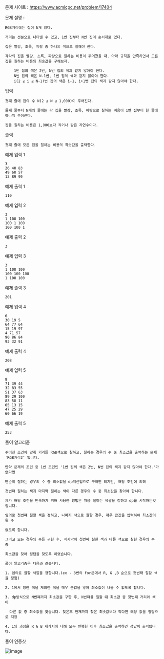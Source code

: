 문제 사이트 : https://www.acmicpc.net/problem/17404

문제 설명 :

    RGB거리에는 집이 N개 있다. 
    
    거리는 선분으로 나타낼 수 있고, 1번 집부터 N번 집이 순서대로 있다.

    집은 빨강, 초록, 파랑 중 하나의 색으로 칠해야 한다. 
    
    각각의 집을 빨강, 초록, 파랑으로 칠하는 비용이 주어졌을 때, 아래 규칙을 만족하면서 모든 집을 칠하는 비용의 최솟값을 구해보자.

        1번 집의 색은 2번, N번 집의 색과 같지 않아야 한다.
        N번 집의 색은 N-1번, 1번 집의 색과 같지 않아야 한다.
        i(2 ≤ i ≤ N-1)번 집의 색은 i-1, i+1번 집의 색과 같지 않아야 한다.

입력

    첫째 줄에 집의 수 N(2 ≤ N ≤ 1,000)이 주어진다. 
    
    둘째 줄부터 N개의 줄에는 각 집을 빨강, 초록, 파랑으로 칠하는 비용이 1번 집부터 한 줄에 하나씩 주어진다. 
    
    집을 칠하는 비용은 1,000보다 작거나 같은 자연수이다.

출력

    첫째 줄에 모든 집을 칠하는 비용의 최솟값을 출력한다.

예제 입력 1 

    3
    26 40 83
    49 60 57
    13 89 99

예제 출력 1 

    110

예제 입력 2 

    3
    1 100 100
    100 1 100
    100 100 1

예제 출력 2 
    
    3

예제 입력 3 

    3
    1 100 100
    100 100 100
    1 100 100

예제 출력 3 

    201

예제 입력 4 

    6
    30 19 5
    64 77 64
    15 19 97
    4 71 57
    90 86 84
    93 32 91

예제 출력 4 

    208

예제 입력 5 

    8
    71 39 44
    32 83 55
    51 37 63
    89 29 100
    83 58 11
    65 13 15
    47 25 29
    60 66 19
    
예제 출력 5 

    253
    
풀이 알고리즘

    주어진 조건에 맞춰 거리를 RGB색으로 칠하고, 칠하는 경우의 수 중 최소값을 출력하는 문제 'RGB거리2' 입니다.
    
    만약 문제의 조건 중 1번 조건인 '1번 집의 색은 2번, N번 집의 색과 같지 않아야 한다.'가 없다면
    
    단순히 칠하는 경우의 수 중 최소값을 dp계산법으로 구하면 되지만, 해당 조건에 의해
    
    첫번쨰 칠하는 색과 마지막 칠하는 색이 다른 경우의 수 중 최소값을 찾아야 합니다.
    
    제가 해당 조건을 만족하기 위해 사용한 방법은 처음 칠하는 색깔을 정하고 dp를 시작하는것 입니다.
    
    임의로 첫번쨰 칠할 색을 정하고, 나머지 색으로 칠할 경우, 매우 큰값을 입력하여 최소값이 될 수
    
    없도록 합니다.
    
    그리고 모든 경우의 수를 구한 후, 마지막에 첫번째 칠한 색과 다른 색으로 칠한 경우의 수 중
    
    최소값을 찾아 정답을 찾도록 하였습니다.
    
    풀이 알고리즘은 다음과 같습니다.
    
    1. 임의로 칠할 색깔을 정합니다.(ex - 3번의 for문에서 R, G ,B 순으로 첫번째 칠할 색을 정함)
    
    2. 1에서 정한 색을 제외한 색을 매우 큰값을 넣어 최소값이 나올 수 없도록 합니다.
    
    3. dp방식으로 N번쨰까지 최소값을 구한 후, N번쨰를 칠할 떄 최소값 중 첫번쨰 거리와 색이
    
      다른 값 중 최소값을 찾습니다. 찾은후 현재까지 찾은 최솟값보다 작다면 해당 값을 정답으로 저장
      
    4. 1의 과정을 R G B 세가지에 대해 모두 반복한 이후 최소값을 출력하면 정답이 출력됩니다.
   
풀이 인증샷 

![image](https://github.com/HHyoS/Algorithm/assets/57944215/f5fc7b4e-fa40-483e-8f3b-7cd955b61325)

    
    
